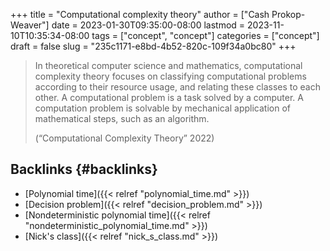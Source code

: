 +++
title = "Computational complexity theory"
author = ["Cash Prokop-Weaver"]
date = 2023-01-30T09:35:00-08:00
lastmod = 2023-11-10T10:35:34-08:00
tags = ["concept", "concept"]
categories = ["concept"]
draft = false
slug = "235c1171-e8bd-4b52-820c-109f34a0bc80"
+++

> In theoretical computer science and mathematics, computational complexity theory focuses on classifying computational problems according to their resource usage, and relating these classes to each other. A computational problem is a task solved by a computer. A computation problem is solvable by mechanical application of mathematical steps, such as an algorithm.
>
> (“Computational Complexity Theory” 2022)


## Backlinks {#backlinks}

-   [Polynomial time]({{< relref "polynomial_time.md" >}})
-   [Decision problem]({{< relref "decision_problem.md" >}})
-   [Nondeterministic polynomial time]({{< relref "nondeterministic_polynomial_time.md" >}})
-   [Nick's class]({{< relref "nick_s_class.md" >}})
